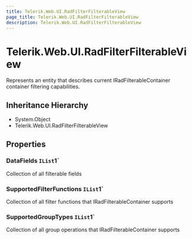 ```yaml
---
title: Telerik.Web.UI.RadFilterFilterableView
page_title: Telerik.Web.UI.RadFilterFilterableView
description: Telerik.Web.UI.RadFilterFilterableView
---
```


# Telerik.Web.UI.RadFilterFilterableView

Represents an entity that describes current IRadFilterableContainer container filtering capabilities.

## Inheritance Hierarchy

* System.Object
* Telerik.Web.UI.RadFilterFilterableView

## Properties

###  DataFields `IList`1`

Collection of all filterable fields

###  SupportedFilterFunctions `IList`1`

Collection of all filter functions that IRadFilterableContainer supports

###  SupportedGroupTypes `IList`1`

Collection of all group operations that IRadFilterableContainer supports

